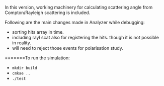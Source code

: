 In this version, working machinery for calculating scattering angle from Compton/Rayleigh scattering is included.

Following are the main changes made in Analyzer while debugging:
- sorting hits array in time.
- including rayl scat also for registering the hits. though it is not possible in reality.  
- will need to reject those events for polarisation study.



=======To run the simulation:
- `mkdir build`
- `cmkae ..`
- `./test`